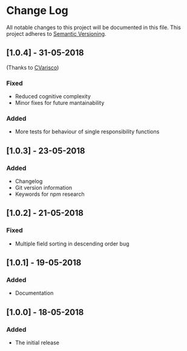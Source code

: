 
# Change Log
All notable changes to this project will be documented in this file.
This project adheres to [Semantic Versioning](http://semver.org/).

## [1.0.4] - 31-05-2018 
(Thanks to [CVarisco](https://github.com/CVarisco))
### Fixed
- Reduced cognitive complexity
- Minor fixes for future mantainability
### Added
- More tests for behaviour of single responsibility functions

## [1.0.3] - 23-05-2018
### Added
- Changelog
- Git version information 
- Keywords for npm research

## [1.0.2] - 21-05-2018
### Fixed
- Multiple field sorting in descending order bug


## [1.0.1] - 19-05-2018
### Added
- Documentation

## [1.0.0] - 18-05-2018
### Added
- The initial release
